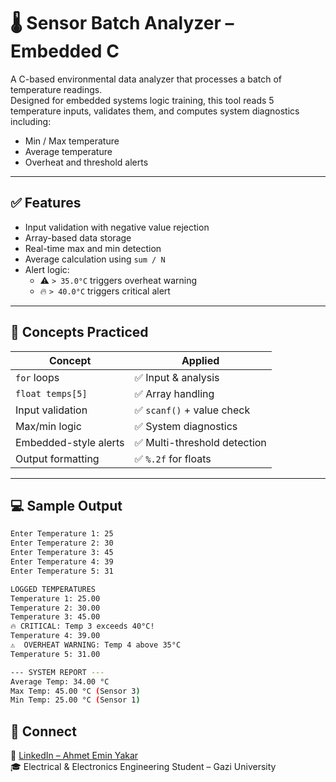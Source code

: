 # 🌡️ Sensor Batch Analyzer – Embedded C

A C-based environmental data analyzer that processes a batch of temperature readings.  
Designed for embedded systems logic training, this tool reads 5 temperature inputs, validates them, and computes system diagnostics including:

- Min / Max temperature
- Average temperature
- Overheat and threshold alerts

---

## ✅ Features

- Input validation with negative value rejection
- Array-based data storage
- Real-time max and min detection
- Average calculation using `sum / N`
- Alert logic:
  - ⚠️ `> 35.0°C` triggers overheat warning
  - 🔥 `> 40.0°C` triggers critical alert

---

## 🧠 Concepts Practiced

| Concept             | Applied           |
|---------------------|-------------------|
| `for` loops         | ✅ Input & analysis  
| `float temps[5]`    | ✅ Array handling  
| Input validation    | ✅ `scanf()` + value check  
| Max/min logic       | ✅ System diagnostics  
| Embedded-style alerts | ✅ Multi-threshold detection  
| Output formatting   | ✅ `%.2f` for floats

---

## 💻 Sample Output

```bash
Enter Temperature 1: 25  
Enter Temperature 2: 30  
Enter Temperature 3: 45  
Enter Temperature 4: 39  
Enter Temperature 5: 31  

LOGGED TEMPERATURES  
Temperature 1: 25.00  
Temperature 2: 30.00  
Temperature 3: 45.00  
🔥 CRITICAL: Temp 3 exceeds 40°C!  
Temperature 4: 39.00  
⚠️  OVERHEAT WARNING: Temp 4 above 35°C  
Temperature 5: 31.00

--- SYSTEM REPORT ---
Average Temp: 34.00 °C  
Max Temp: 45.00 °C (Sensor 3)  
Min Temp: 25.00 °C (Sensor 1)

```
## 🔗 Connect
📌 [LinkedIn – Ahmet Emin Yakar](https://www.linkedin.com/in/ahmet-emin-yakar-bbb6732a6)  
🎓 Electrical & Electronics Engineering Student – Gazi University  